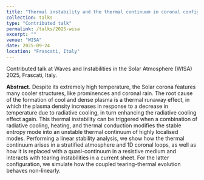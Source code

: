 ```yaml
---
title: "Thermal instability and the thermal continuum in coronal configurations"
collection: talks
type: "Contributed talk"
permalink: /talks/2025-wisa
excerpt: ""
venue: "WISA"
date: 2025-09-24
location: "Frascati, Italy"
---
```


Contributed talk at Waves and Instabilities in the Solar Atmosphere (WISA) 2025, Frascati, Italy.

__Abstract.__ Despite its extremely high temperature, the Solar corona features many cooler structures, like prominences and coronal rain. The root cause of the formation of cool and dense plasma is a thermal runaway effect, in which the plasma density increases in response to a decrease in temperature due to radiative cooling, in turn enhancing the radiative cooling effect again. This thermal instability can be triggered when a combination of radiative cooling, heating, and thermal conduction modifies the stable entropy mode into an unstable thermal continuum of highly localised modes. Performing a linear stability analysis, we show how the thermal continuum arises in a stratified atmosphere and 1D coronal loops, as well as how it is replaced with a quasi-continuum in a resistive medium and interacts with tearing instabilities in a current sheet. For the latter configuration, we simulate how the coupled tearing-thermal evolution behaves non-linearly.
